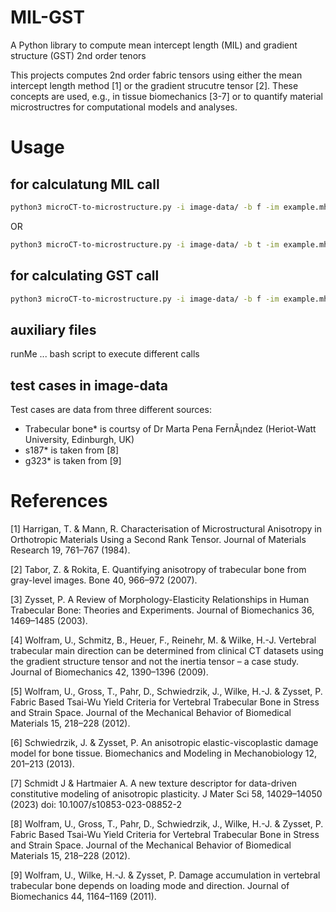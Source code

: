 # MIL-GST
A Python library to compute mean intercept length (MIL) and gradient structure (GST) 2nd order tenors 

This projects computes 2nd order fabric tensors using either the mean intercept length method [1] or the gradient strucutre tensor [2]. These concepts are used, e.g., in tissue biomechanics [3-7] or  to quantify material microstructres for computational models and analyses.  

# Usage

## for calculatung MIL call
```bash
python3 microCT-to-microstructure.py -i image-data/ -b f -im example.mhd -t mil -w outputfolder/
```


OR
```bash
python3 microCT-to-microstructure.py -i image-data/ -b t -im example.mhd -t mil -w outputfolder/
```
## for calculating GST call
```bash
python3 microCT-to-microstructure.py -i image-data/ -b f -im example.mhd -t gst -w outputfolder/
````
## auxiliary files
runMe ... bash script to execute different calls

## test cases in image-data
Test cases are data from three different sources:
* Trabecular bone* is courtsy of Dr Marta Pena FernÃ¡ndez (Heriot-Watt University, Edinburgh, UK)
* s187* is taken from [8]
* g323* is taken from [9]

# References
[1] Harrigan, T. & Mann, R. Characterisation of Microstructural Anisotropy in Orthotropic Materials Using a Second Rank Tensor. Journal of Materials Research 19, 761–767 (1984).

[2] Tabor, Z. & Rokita, E. Quantifying anisotropy of trabecular bone from gray-level images. Bone 40, 966–972 (2007).

[3] Zysset, P. A Review of Morphology-Elasticity Relationships in Human Trabecular Bone: Theories and Experiments. Journal of Biomechanics 36, 1469–1485 (2003). 

[4] Wolfram, U., Schmitz, B., Heuer, F., Reinehr, M. & Wilke, H.-J. Vertebral trabecular main direction can be determined from clinical CT datasets using the gradient structure tensor and not the inertia tensor –     a case study. Journal of Biomechanics 42, 1390–1396 (2009).

[5] Wolfram, U., Gross, T., Pahr, D., Schwiedrzik, J., Wilke, H.-J. & Zysset, P. Fabric Based Tsai-Wu Yield Criteria for Vertebral Trabecular Bone in Stress and Strain Space. Journal of the Mechanical Behavior of     Biomedical Materials 15, 218–228 (2012).

[6] Schwiedrzik, J. & Zysset, P. An anisotropic elastic-viscoplastic damage model for bone tissue. Biomechanics and Modeling in Mechanobiology 12, 201–213 (2013).

[7] Schmidt J & Hartmaier A. A new texture descriptor for data-driven constitutive modeling of anisotropic plasticity. J Mater Sci 58, 14029–14050 (2023) doi: 10.1007/s10853-023-08852-2

[8] Wolfram, U., Gross, T., Pahr, D., Schwiedrzik, J., Wilke, H.-J. & Zysset, P. Fabric Based Tsai-Wu Yield Criteria for Vertebral Trabecular Bone in Stress and Strain Space. Journal of the Mechanical Behavior of     Biomedical Materials 15, 218–228 (2012).

[9] Wolfram, U., Wilke, H.-J. & Zysset, P. Damage accumulation in vertebral trabecular bone depends on loading mode and direction. Journal of Biomechanics 44, 1164–1169 (2011).
